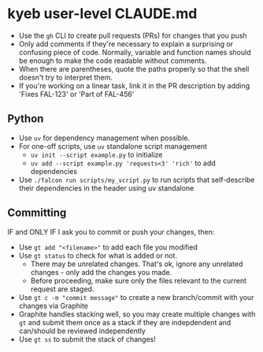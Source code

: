 # kyeb user-level CLAUDE.md

- Use the `gh` CLI to create pull requests (PRs) for changes that you push
- Only add comments if they're necessary to explain a surprising or confusing piece of code. Normally, variable and function names should be enough to make the code readable without comments.
- When there are parentheses, quote the paths properly so that the shell doesn't try to interpret them.
- If you're working on a linear task, link it in the PR description by adding 'Fixes FAL-123' or 'Part of FAL-456'

## Python
- Use `uv` for dependency management when possible.
- For one-off scripts, use  `uv` standalone script management
    - `uv init --script example.py` to initialize
    - `uv add --script example.py 'requests<3' 'rich'` to add dependencies
- Use `./falcon run scripts/my_script.py` to run scripts that self-describe their dependencies in the header using uv standalone

## Committing
IF and ONLY IF I ask you to commit or push your changes, then:
- Use `gt add "<filename>"` to add each file you modified
- Use `gt status` to check for what is added or not.
  - There may be unrelated changes. That's ok, ignore any unrelated changes - only add the changes you made.
  - Before proceeding, make sure only the files relevant to the current request are staged.
- Use `gt c -m "commit message"` to create a new branch/commit with your changes via Graphite
- Graphite handles stacking well, so you may create multiple changes with `gt` and submit them once as a stack if they are indepdendent and can/should be reviewed independently
- Use `gt ss` to submit the stack of changes!